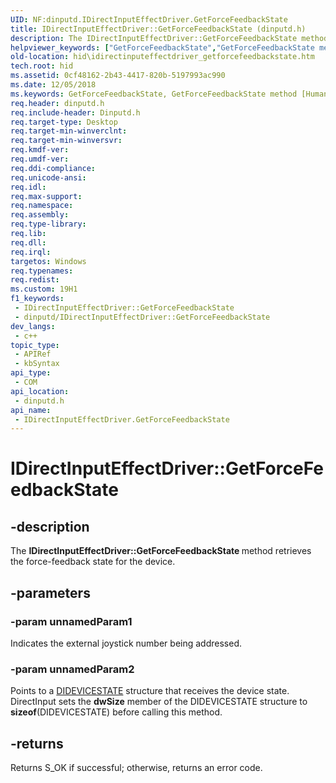 ```yaml
---
UID: NF:dinputd.IDirectInputEffectDriver.GetForceFeedbackState
title: IDirectInputEffectDriver::GetForceFeedbackState (dinputd.h)
description: The IDirectInputEffectDriver::GetForceFeedbackState method retrieves the force-feedback state for the device.
helpviewer_keywords: ["GetForceFeedbackState","GetForceFeedbackState method [Human Input Devices]","GetForceFeedbackState method [Human Input Devices]","IDirectInputEffectDriver interface","IDirectInputEffectDriver interface [Human Input Devices]","GetForceFeedbackState method","IDirectInputEffectDriver.GetForceFeedbackState","IDirectInputEffectDriver::GetForceFeedbackState","di_ref_a4cecccc-23d2-408c-90af-f178846f3938.xml","dinputd/IDirectInputEffectDriver::GetForceFeedbackState","hid.idirectinputeffectdriver_getforcefeedbackstate"]
old-location: hid\idirectinputeffectdriver_getforcefeedbackstate.htm
tech.root: hid
ms.assetid: 0cf48162-2b43-4417-820b-5197993ac990
ms.date: 12/05/2018
ms.keywords: GetForceFeedbackState, GetForceFeedbackState method [Human Input Devices], GetForceFeedbackState method [Human Input Devices],IDirectInputEffectDriver interface, IDirectInputEffectDriver interface [Human Input Devices],GetForceFeedbackState method, IDirectInputEffectDriver.GetForceFeedbackState, IDirectInputEffectDriver::GetForceFeedbackState, di_ref_a4cecccc-23d2-408c-90af-f178846f3938.xml, dinputd/IDirectInputEffectDriver::GetForceFeedbackState, hid.idirectinputeffectdriver_getforcefeedbackstate
req.header: dinputd.h
req.include-header: Dinputd.h
req.target-type: Desktop
req.target-min-winverclnt: 
req.target-min-winversvr: 
req.kmdf-ver: 
req.umdf-ver: 
req.ddi-compliance: 
req.unicode-ansi: 
req.idl: 
req.max-support: 
req.namespace: 
req.assembly: 
req.type-library: 
req.lib: 
req.dll: 
req.irql: 
targetos: Windows
req.typenames: 
req.redist: 
ms.custom: 19H1
f1_keywords:
 - IDirectInputEffectDriver::GetForceFeedbackState
 - dinputd/IDirectInputEffectDriver::GetForceFeedbackState
dev_langs:
 - c++
topic_type:
 - APIRef
 - kbSyntax
api_type:
 - COM
api_location:
 - dinputd.h
api_name:
 - IDirectInputEffectDriver.GetForceFeedbackState
---
```


# IDirectInputEffectDriver::GetForceFeedbackState


## -description

The <b>IDirectInputEffectDriver::GetForceFeedbackState </b> method retrieves the force-feedback state for the device.

## -parameters

### -param unnamedParam1

Indicates the external joystick number being addressed.

### -param unnamedParam2

Points to a <a href="/windows/desktop/api/dinputd/ns-dinputd-didevicestate">DIDEVICESTATE</a> structure that receives the device state. DirectInput sets the <b>dwSize</b> member of the DIDEVICESTATE structure to <b>sizeof</b>(DIDEVICESTATE) before calling this method.

## -returns

Returns S_OK if successful; otherwise, returns an error code.
